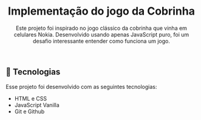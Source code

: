 <h1 align="center"> Implementação do jogo da Cobrinha </h1>

<p align="center">
Este projeto foi inspirado no jogo clássico da cobrinha que vinha em celulares Nokia. Desenvolvido usando apenas JavaScript puro, foi um desafio interessante entender como funciona um jogo.
</p>

<br>

## 🚀 Tecnologias

Esse projeto foi desenvolvido com as seguintes tecnologias:

- HTML e CSS
- JavaScript Vanilla
- Git e Github
